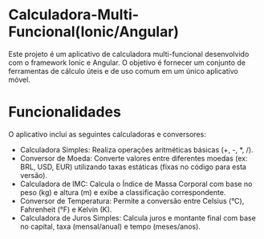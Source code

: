 # Calculadora-Multi-Funcional(Ionic/Angular)
Este projeto é um aplicativo de calculadora multi-funcional desenvolvido com o framework Ionic e Angular. O objetivo é fornecer um conjunto de ferramentas de cálculo úteis e de uso comum em um único aplicativo móvel.


# Funcionalidades
O aplicativo inclui as seguintes calculadoras e conversores:
* Calculadora Simples: Realiza operações aritméticas básicas (+, -, *, /).
* Conversor de Moeda: Converte valores entre diferentes moedas (ex: BRL, USD, EUR) utilizando taxas estáticas (fixas no código para esta versão).
* Calculadora de IMC: Calcula o Índice de Massa Corporal com base no peso (kg) e altura (m) e exibe a classificação correspondente.
* Conversor de Temperatura: Permite a conversão entre Celsius (°C), Fahrenheit (°F) e Kelvin (K).
* Calculadora de Juros Simples: Calcula juros e montante final com base no capital, taxa (mensal/anual) e tempo (meses/anos).


